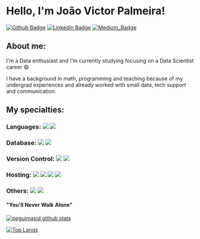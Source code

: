 # Hello, I'm João Victor Palmeira! 

[![Github Badge](https://img.shields.io/badge/-Github-000?style=flat-square&logo=Github&logoColor=white&link=https://github.com/jvpalmeira)](https://github.com/jvpalmeira)
[![Linkedin Badge](https://img.shields.io/badge/-LinkedIn-blue?style=flat-square&logo=Linkedin&logoColor=white&link=https://www.linkedin.com/in/jvpalmeira/)](https://www.linkedin.com/in/jvpalmeira/)
[![Medium_Badge](https://img.shields.io/badge/Medium-12100E?style=flat-square&logo=Medium&logoColor=white&link=https://jvpalmeira.medium.com)](https://jvpalmeira.medium.com)

## About me:

I'm a Data enthusiast and I'm currently studying focusing on a Data Scientist career :smile:

I have a background in math, programming and teaching because of my undergrad experiences and already worked with small data, tech support and communication.

## My specialties:

### Languages: <img src="https://img.shields.io/badge/javascript%20-%23323330.svg?&style=for-the-badge&logo=javascript&logoColor=%23F7DF1E"/> <img src="https://img.shields.io/badge/typescript%20-%23007ACC.svg?&style=for-the-badge&logo=typescript&logoColor=white"/>

### Database: <img src ="https://img.shields.io/badge/PostgreSQL-316192?style=for-the-badge&logo=postgresql&logoColor=white"/> <img src ="https://img.shields.io/badge/MongoDB-%234ea94b.svg?&style=for-the-badge&logo=mongodb&logoColor=white"/>

### Version Control: <img src="https://img.shields.io/badge/git%20-F05032.svg?&style=for-the-badge&logo=git&logoColor=white"/> <img src="https://img.shields.io/badge/github%20-%23121011.svg?&style=for-the-badge&logo=github&logoColor=white"/>

### Hosting: <img src="https://img.shields.io/badge/heroku%20-%23430098.svg?&style=for-the-badge&logo=heroku&logoColor=white"/> <img src="https://img.shields.io/badge/vercel%20-%23000000.svg?&style=for-the-badge&logo=vercel&logoColor=white"/> <img src="https://img.shields.io/badge/DigitalOcean-%230167ff.svg?&style=for-the-badge&logo=digitalOcean&logoColor=white"/> <img src="https://img.shields.io/badge/Netlify-00C7B7?style=for-the-badge&logo=netlify&logoColor=white" />

### Others: <img src="https://img.shields.io/badge/docker%20-%230db7ed.svg?&style=for-the-badge&logo=docker&logoColor=white"/> <img src="https://img.shields.io/badge/GraphQL%20-e535ab.svg?&style=for-the-badge&logo=graphql&logoColor=white"/> 

#### "You'll Never Walk Alone"

[![peguimasid github stats](https://github-readme-stats.vercel.app/api?username=jvpalmeira&show_icons=true&title_color=fff&icon_color=37aaff&text_color=f8f8f2&bg_color=171c24&count_private=true)](https://github.com/jvpalmeira)

[![Top Langs](https://github-readme-stats.vercel.app/api/top-langs/?username=jvpalmeira&layout=compact&title_color=fff&text_color=f8f8f2&hide=java&bg_color=171c24)](https://github.com/jvpalmeira)





<!--
**jvpalmeira/jvpalmeira** is a ✨ _special_ ✨ repository because its `README.md` (this file) appears on your GitHub profile.

Here are some ideas to get you started:

- 🔭 I’m currently working on ...
- 🌱 I’m currently learning ...
- 👯 I’m looking to collaborate on ...
- 🤔 I’m looking for help with ...
- 💬 Ask me about ...
- 📫 How to reach me: ...
- 😄 Pronouns: ...
- ⚡ Fun fact: ...
-->
